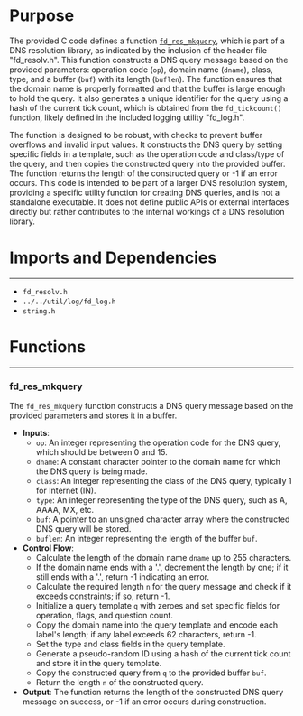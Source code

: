 # Purpose
The provided C code defines a function [`fd_res_mkquery`](#fd_res_mkquery), which is part of a DNS resolution library, as indicated by the inclusion of the header file "fd_resolv.h". This function constructs a DNS query message based on the provided parameters: operation code (`op`), domain name (`dname`), class, type, and a buffer (`buf`) with its length (`buflen`). The function ensures that the domain name is properly formatted and that the buffer is large enough to hold the query. It also generates a unique identifier for the query using a hash of the current tick count, which is obtained from the `fd_tickcount()` function, likely defined in the included logging utility "fd_log.h".

The function is designed to be robust, with checks to prevent buffer overflows and invalid input values. It constructs the DNS query by setting specific fields in a template, such as the operation code and class/type of the query, and then copies the constructed query into the provided buffer. The function returns the length of the constructed query or -1 if an error occurs. This code is intended to be part of a larger DNS resolution system, providing a specific utility function for creating DNS queries, and is not a standalone executable. It does not define public APIs or external interfaces directly but rather contributes to the internal workings of a DNS resolution library.
# Imports and Dependencies

---
- `fd_resolv.h`
- `../../util/log/fd_log.h`
- `string.h`


# Functions

---
### fd\_res\_mkquery<!-- {{#callable:fd_res_mkquery}} -->
The `fd_res_mkquery` function constructs a DNS query message based on the provided parameters and stores it in a buffer.
- **Inputs**:
    - `op`: An integer representing the operation code for the DNS query, which should be between 0 and 15.
    - `dname`: A constant character pointer to the domain name for which the DNS query is being made.
    - `class`: An integer representing the class of the DNS query, typically 1 for Internet (IN).
    - `type`: An integer representing the type of the DNS query, such as A, AAAA, MX, etc.
    - `buf`: A pointer to an unsigned character array where the constructed DNS query will be stored.
    - `buflen`: An integer representing the length of the buffer `buf`.
- **Control Flow**:
    - Calculate the length of the domain name `dname` up to 255 characters.
    - If the domain name ends with a '.', decrement the length by one; if it still ends with a '.', return -1 indicating an error.
    - Calculate the required length `n` for the query message and check if it exceeds constraints; if so, return -1.
    - Initialize a query template `q` with zeroes and set specific fields for operation, flags, and question count.
    - Copy the domain name into the query template and encode each label's length; if any label exceeds 62 characters, return -1.
    - Set the type and class fields in the query template.
    - Generate a pseudo-random ID using a hash of the current tick count and store it in the query template.
    - Copy the constructed query from `q` to the provided buffer `buf`.
    - Return the length `n` of the constructed query.
- **Output**: The function returns the length of the constructed DNS query message on success, or -1 if an error occurs during construction.


